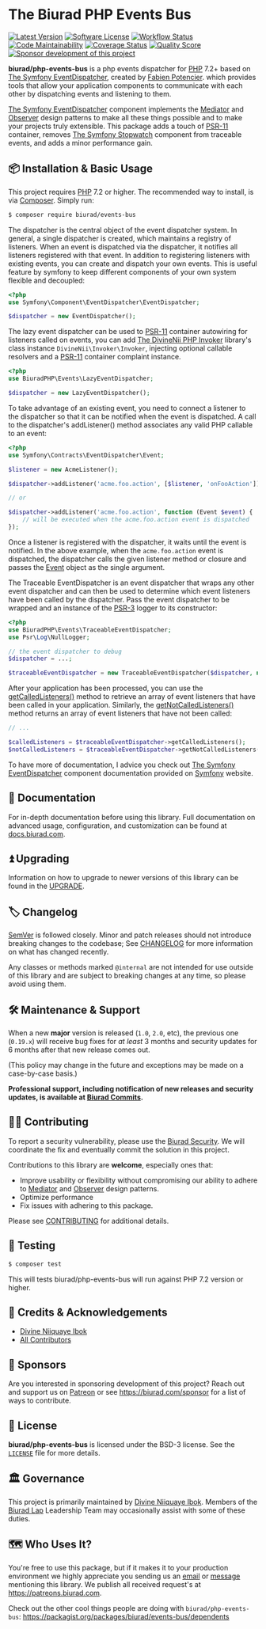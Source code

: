 # The Biurad PHP Events Bus

[![Latest Version](https://img.shields.io/packagist/v/biurad/php-events-bus.svg?style=flat-square)](https://packagist.org/packages/biurad/events-bus)
[![Software License](https://img.shields.io/badge/License-BSD--3-brightgreen.svg?style=flat-square)](LICENSE)
[![Workflow Status](https://img.shields.io/github/workflow/status/biurad/php-events-bus/Tests?style=flat-square)](https://github.com/biurad/php-events-bus/actions?query=workflow%3ATests)
[![Code Maintainability](https://img.shields.io/codeclimate/maintainability/biurad/php-events-bus?style=flat-square)](https://codeclimate.com/github/biurad/php-events-bus)
[![Coverage Status](https://img.shields.io/codecov/c/github/biurad/php-events-bus?style=flat-square)](https://codecov.io/gh/biurad/php-events-bus)
[![Quality Score](https://img.shields.io/scrutinizer/g/biurad/php-events-bus.svg?style=flat-square)](https://scrutinizer-ci.com/g/biurad/php-events-bus)
[![Sponsor development of this project](https://img.shields.io/badge/sponsor%20this%20package-%E2%9D%A4-ff69b4.svg?style=flat-square)](https://biurad.com/sponsor)

**biurad/php-events-bus** is a php events dispatcher for [PHP] 7.2+ based on [The Symfony EventDispatcher][symfony-event-dispatcher], created by [Fabien Potencier][@fabpot]. which provides tools that allow your application components to communicate with each other by dispatching events and listening to them.

[The Symfony EventDispatcher][symfony-event-dispatcher] component implements the [Mediator](https://en.wikipedia.org/wiki/Mediator_pattern) and [Observer](https://en.wikipedia.org/wiki/Observer_pattern) design patterns to make all these things possible and to make your projects truly extensible. This package adds a touch of [PSR-11] container, removes [The Symfony Stopwatch][symfony-stopwatch] component from traceable events, and adds a minor performance gain.

## 📦 Installation & Basic Usage

This project requires [PHP] 7.2 or higher. The recommended way to install, is via [Composer]. Simply run:

```bash
$ composer require biurad/events-bus
```

The dispatcher is the central object of the event dispatcher system. In general, a single dispatcher is created, which maintains a registry of listeners. When an event is dispatched via the dispatcher, it notifies all listeners registered with that event. In addition to registering listeners with existing events, you can create and dispatch your own events. This is useful feature by symfony to keep different components of your own system flexible and decoupled:

```php
<?php
use Symfony\Component\EventDispatcher\EventDispatcher;

$dispatcher = new EventDispatcher();
```

The lazy event dispatcher can be used to [PSR-11] container autowiring for listeners called on events, you can add [The DivineNii PHP Invoker][divinenii-php-invoker] library's class instance `DivineNii\Invoker\Invoker`, injecting optional callable resolvers and a [PSR-11] container complaint instance.

```php
<?php
use BiuradPHP\Events\LazyEventDispatcher;

$dispatcher = new LazyEventDispatcher();
```

To take advantage of an existing event, you need to connect a listener to the dispatcher so that it can be notified when the event is dispatched. A call to the dispatcher's addListener() method associates any valid PHP callable to an event:

```php
<?php
use Symfony\Contracts\EventDispatcher\Event;

$listener = new AcmeListener();

$dispatcher->addListener('acme.foo.action', [$listener, 'onFooAction']);

// or

$dispatcher->addListener('acme.foo.action', function (Event $event) {
    // will be executed when the acme.foo.action event is dispatched
});
```

Once a listener is registered with the dispatcher, it waits until the event is notified. In the above example, when the `acme.foo.action` event is dispatched, the dispatcher calls the given listener method or closure and passes the [Event](http://api.symfony.com/master/Symfony/Contracts/EventDispatcher/Event.html) object as the single argument.

The Traceable EventDispatcher is an event dispatcher that wraps any other event dispatcher and can then be used to determine which event listeners have been called by the dispatcher. Pass the event dispatcher to be wrapped and an instance of the [PSR-3] logger to its constructor:

```php
<?php
use BiuradPHP\Events\TraceableEventDispatcher;
use Psr\Log\NullLogger;

// the event dispatcher to debug
$dispatcher = ...;

$traceableEventDispatcher = new TraceableEventDispatcher($dispatcher, new NullLogger());
```
After your application has been processed, you can use the [getCalledListeners()](http://api.symfony.com/master/Symfony/Component/EventDispatcher/Debug/TraceableEventDispatcher.html#method_getCalledListeners) method to retrieve an array of event listeners that have been called in your application. Similarly, the [getNotCalledListeners()](http://api.symfony.com/master/Symfony/Component/EventDispatcher/Debug/TraceableEventDispatcher.html#method_getNotCalledListeners) method returns an array of event listeners that have not been called:

```php
// ...

$calledListeners = $traceableEventDispatcher->getCalledListeners();
$notCalledListeners = $traceableEventDispatcher->getNotCalledListeners();
```

To have more of documentation, I advice you check out [The Symfony EventDispatcher][symfony-event-dispatcher] component documentation provided on [Symfony](https://symfony.com) website.

## 📓 Documentation

For in-depth documentation before using this library. Full documentation on advanced usage, configuration, and customization can be found at [docs.biurad.com][docs].

## ⏫ Upgrading

Information on how to upgrade to newer versions of this library can be found in the [UPGRADE].

## 🏷️ Changelog

[SemVer](http://semver.org/) is followed closely. Minor and patch releases should not introduce breaking changes to the codebase; See [CHANGELOG] for more information on what has changed recently.

Any classes or methods marked `@internal` are not intended for use outside of this library and are subject to breaking changes at any time, so please avoid using them.

## 🛠️ Maintenance & Support

When a new **major** version is released (`1.0`, `2.0`, etc), the previous one (`0.19.x`) will receive bug fixes for _at least_ 3 months and security updates for 6 months after that new release comes out.

(This policy may change in the future and exceptions may be made on a case-by-case basis.)

**Professional support, including notification of new releases and security updates, is available at [Biurad Commits][commit].**

## 👷‍♀️ Contributing

To report a security vulnerability, please use the [Biurad Security](https://security.biurad.com). We will coordinate the fix and eventually commit the solution in this project.

Contributions to this library are **welcome**, especially ones that:

- Improve usability or flexibility without compromising our ability to adhere to [Mediator](https://en.wikipedia.org/wiki/Mediator_pattern) and [Observer](https://en.wikipedia.org/wiki/Observer_pattern) design patterns.
- Optimize performance
- Fix issues with adhering to this package.

Please see [CONTRIBUTING] for additional details.

## 🧪 Testing

```bash
$ composer test
```

This will tests biurad/php-events-bus will run against PHP 7.2 version or higher.

## 👥 Credits & Acknowledgements

- [Divine Niiquaye Ibok][@divineniiquaye]
- [All Contributors][]

## 🙌 Sponsors

Are you interested in sponsoring development of this project? Reach out and support us on [Patreon](https://www.patreon.com/biurad) or see <https://biurad.com/sponsor> for a list of ways to contribute.

## 📄 License

**biurad/php-events-bus** is licensed under the BSD-3 license. See the [`LICENSE`](LICENSE) file for more details.

## 🏛️ Governance

This project is primarily maintained by [Divine Niiquaye Ibok][@divineniiquaye]. Members of the [Biurad Lap][] Leadership Team may occasionally assist with some of these duties.

## 🗺️ Who Uses It?

You're free to use this package, but if it makes it to your production environment we highly appreciate you sending us an [email] or [message] mentioning this library. We publish all received request's at <https://patreons.biurad.com>.

Check out the other cool things people are doing with `biurad/php-events-bus`: <https://packagist.org/packages/biurad/events-bus/dependents>

[PHP]: https://php.net
[Composer]: https://getcomposer.org
[@divineniiquaye]: https://github.com/divineniiquaye
[docs]: https://docs.biurad.com/php-events-bus
[commit]: https://commits.biurad.com/php-events-bus.git
[UPGRADE]: UPGRADE-1.x.md
[CHANGELOG]: CHANGELOG-0.x.md
[CONTRIBUTING]: ./.github/CONTRIBUTING.md
[All Contributors]: https://github.com/biurad/php-events-bus/contributors
[Biurad Lap]: https://team.biurad.com
[email]: support@biurad.com
[message]: https://projects.biurad.com/message
[PSR-3]: http://www.php-fig.org/psr/psr-3/
[PSR-11]: http://www.php-fig.org/psr/psr-11/
[divinenii-php-invoker]: https://github.com/divineniiquaye/php-invoker
[@fabpot]: https://github.com/fabpot
[symfony-event-dispatcher]: https://github.com/symfony/event-dispatcher
[symfony-stopwatch]: https://github.com/symfony/stopwatch
